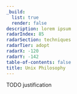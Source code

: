 ```yaml
---
_build:
  list: true
  render: false
description: lorem ipsum
radarIndex: 85
radarSection: techniques
radarTier: adopt
radarX: -120
radarY: -142
table-of-contents: false
title: Unix Philosophy
---
```


TODO justification
